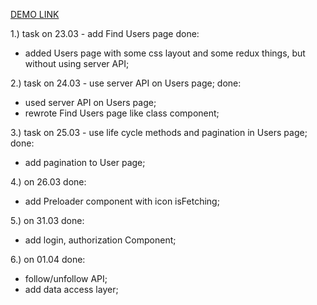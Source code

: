 [DEMO LINK](https://ymagrelo.github.io/react_social-network/)

1.) task on 23.03 - add Find Users page
done:
- added Users page with some css layout and some redux things, but without using server API;

2.) task on 24.03 -  use server API on Users page;
done:
- used server API on Users page;
- rewrote Find Users page like class component;

3.) task on 25.03 - use life cycle methods and pagination in Users page;
done:
- add pagination to User page;

4.) on 26.03 
done: 
- add Preloader component with icon isFetching; 

5.) on 31.03 
done: 
- add login, authorization Component;

6.) on 01.04 
done:
- follow/unfollow API;
- add data access layer;


